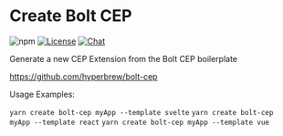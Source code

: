 # Create Bolt CEP

![npm](https://img.shields.io/npm/v/create-bolt-cep)
[![License](https://img.shields.io/badge/License-MIT-green.svg)](https://github.com/hyperbrew/create-bolt-cep/blob/master/LICENSE)
[![Chat](https://img.shields.io/badge/chat-discord-7289da.svg)](https://discord.gg/PC3EvvuRbc)

Generate a new CEP Extension from the Bolt CEP boilerplate

https://github.com/hyperbrew/bolt-cep

Usage Examples:

`yarn create bolt-cep myApp --template svelte`
`yarn create bolt-cep myApp --template react`
`yarn create bolt-cep myApp --template vue`
